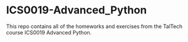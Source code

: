# ICS0019-Advanced_Python
This repo contains all of the homeworks and exercises from the TalTech course ICS0019 Advanced Python.
